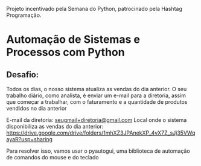 Projeto incentivado pela Semana do Python, patrocinado pela Hashtag Programação.

# Automação de Sistemas e Processos com Python
## Desafio:
Todos os dias, o nosso sistema atualiza as vendas do dia anterior. O seu trabalho diário, como analista, é enviar um e-mail para a diretoria, assim que começar a trabalhar, com o faturamento e a quantidade de produtos vendidos no dia anterior

E-mail da diretoria: seugmail+diretoria@gmail.com
Local onde o sistema disponibiliza as vendas do dia anterior: https://drive.google.com/drive/folders/1mhXZ3JPAnekXP_4vX7Z_sJj35VWqayaR?usp=sharing

Para resolver isso, vamos usar o pyautogui, uma biblioteca de automação de comandos do mouse e do teclado
